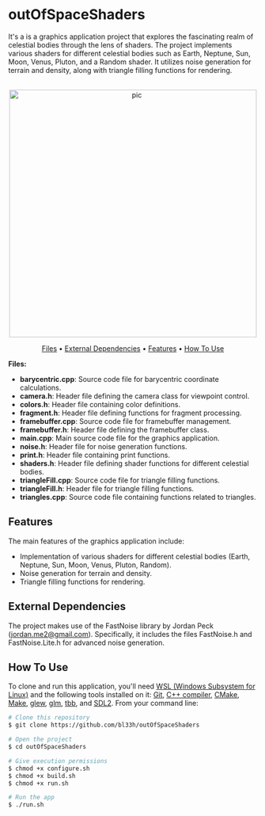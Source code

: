 # outOfSpaceShaders
It's a is a graphics application project that explores the fascinating realm of celestial bodies through the lens of shaders. The project implements various shaders for different celestial bodies such as Earth, Neptune, Sun, Moon, Venus, Pluton, and a Random shader. It utilizes noise generation for terrain and density, along with triangle filling functions for rendering.

<p align="center">
  <br>
  <img src="https://media0.giphy.com/media/v1.Y2lkPTc5MGI3NjExemNvc3l6YjNoZnJvMzIzaTM4dGJpcnkwcGx2bTJpNHZ2MjB4ajNiOSZlcD12MV9pbnRlcm5hbF9naWZfYnlfaWQmY3Q9Zw/YoSK8vQNBqgrA6kbmM/giphy.gif" alt="pic" width="500">
  <br>
</p>

<p align="center">
  <a href="#Files">Files</a> •
  <a href="#External-dependencies">External Dependencies</a> •
  <a href="#Features">Features</a> •
  <a href="#how-to-use">How To Use</a>
</p>

**Files:**
- **barycentric.cpp**: Source code file for barycentric coordinate calculations.
- **camera.h**: Header file defining the camera class for viewpoint control.
- **colors.h**: Header file containing color definitions.
- **fragment.h**: Header file defining functions for fragment processing.
- **framebuffer.cpp**: Source code file for framebuffer management.
- **framebuffer.h**: Header file defining the framebuffer class.
- **main.cpp**: Main source code file for the graphics application.
- **noise.h**: Header file for noise generation functions.
- **print.h**: Header file containing print functions.
- **shaders.h**: Header file defining shader functions for different celestial bodies.
- **triangleFill.cpp**: Source code file for triangle filling functions.
- **triangleFill.h**: Header file for triangle filling functions.
- **triangles.cpp**: Source code file containing functions related to triangles.

## Features

The main features of the graphics application include:

- Implementation of various shaders for different celestial bodies (Earth, Neptune, Sun, Moon, Venus, Pluton, Random).
- Noise generation for terrain and density.
- Triangle filling functions for rendering.

## External Dependencies
The project makes use of the FastNoise library by Jordan Peck (jordan.me2@gmail.com). Specifically, it includes the files FastNoise.h and FastNoise.Lite.h for advanced noise generation.

## How To Use

To clone and run this application, you'll need [WSL (Windows Subsystem for Linux)](https://learn.microsoft.com/en-us/windows/wsl/install) and the following tools installed on it: [Git](https://git-scm.com), [C++ compiler](https://www.fdi.ucm.es/profesor/luis/fp/devtools/mingw.html), [CMake](https://cmake.org/download/), [Make](https://linuxhint.com/install-make-ubuntu/), [glew](https://zoomadmin.com/HowToInstall/UbuntuPackage/libglew-dev), [glm](https://sourceforge.net/projects/glm.mirror/), [tbb](https://www.intel.com/content/www/us/en/developer/tools/oneapi/onetbb.html), and [SDL2](https://www.oreilly.com/library/view/rust-programming-by/9781788390637/386c15eb-41b2-41b4-bd65-154a750a58d8.xhtml). From your command line:

```bash
# Clone this repository
$ git clone https://github.com/bl33h/outOfSpaceShaders

# Open the project
$ cd outOfSpaceShaders

# Give execution permissions
$ chmod +x configure.sh
$ chmod +x build.sh
$ chmod +x run.sh

# Run the app
$ ./run.sh
